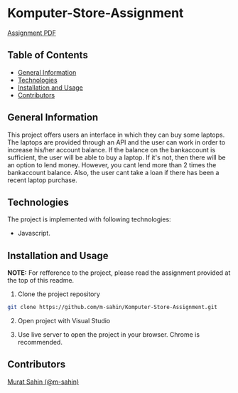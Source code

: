 # Komputer-Store-Assignment


[Assignment PDF](https://lms.noroff.no/pluginfile.php/184813/mod_assign/introattachment/0/JavaScript_Komputer%20Store%20App.pdf?forcedownload=1)

## Table of Contents

- [General Information](#general-information)
- [Technologies](#technologies)
- [Installation and Usage](#installation-and-usage)
- [Contributors](#contributors)

## General Information

This project offers users an interface in which they can buy some laptops. The laptops are provided through an API and the user can work in order to increase his/her account balance. If the balance on the bankaccount is sufficient, the user will be able to buy a laptop. If it's not, then there will be an option to lend money. However, you cant lend more than 2 times the bankaccount balance. Also, the user cant take a loan if there has been a recent laptop purchase.


## Technologies

The project is implemented with following technologies:

- Javascript.

## Installation and Usage

**NOTE:** For refference to the project, please read the assignment provided at the top of this readme.

1. Clone the project repository

```sh
git clone https://github.com/m-sahin/Komputer-Store-Assignment.git
```

2. Open project with Visual Studio

3. Use live server to open the project in your browser. Chrome is recommended.


## Contributors

[Murat Sahin (@m-sahin)](https://github.com/m-sahin)
